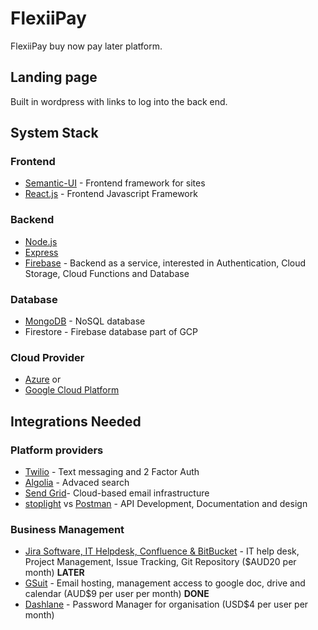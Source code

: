 # FlexiiPay
FlexiiPay buy now pay later platform.

## Landing page 
Built in wordpress with links to log into the back end.

## System Stack
### Frontend 
 - [Semantic-UI](https://react.semantic-ui.com/) - Frontend framework for sites
 - [React.js](https://reactjs.org/) - Frontend Javascript Framework
 
 ### Backend
 - [Node.js](https://nodejs.org/en/)
 - [Express](https://expressjs.com/)
 - [Firebase](https://firebase.google.com/) - Backend as a service, interested in Authentication, Cloud Storage, Cloud Functions and Database
 
 ### Database
 - [MongoDB](https://www.mongodb.com/) - NoSQL database
 - Firestore - Firebase database part of GCP
 
 ### Cloud Provider
 - [Azure](https://azure.microsoft.com/en-au/) or
 - [Google Cloud Platform](https://cloud.google.com/)
 
 ## Integrations Needed
 ### Platform providers
 - [Twilio](https://www.twilio.com/authy) - Text messaging and 2 Factor Auth 
 - [Algolia](https://www.algolia.com/) - Advaced search 
 - [Send Grid](https://sendgrid.com/)- Cloud-based email infrastructure 
 - [stoplight](https://stoplight.io/) vs [Postman](https://www.getpostman.com/) - API Development, Documentation and design

 
 ### Business Management
 - [Jira Software, IT Helpdesk, Confluence & BitBucket](https://www.atlassian.com) - IT help desk, Project Management, Issue Tracking, Git Repository ($AUD20 per month) **LATER**
 - [GSuit](https://gsuite.google.com) - Email hosting, management access to google doc, drive and calendar (AUD$9 per user per month) **DONE**
 - [Dashlane](https://www.dashlane.com) - Password Manager for organisation (USD$4 per user per month)
 
 
